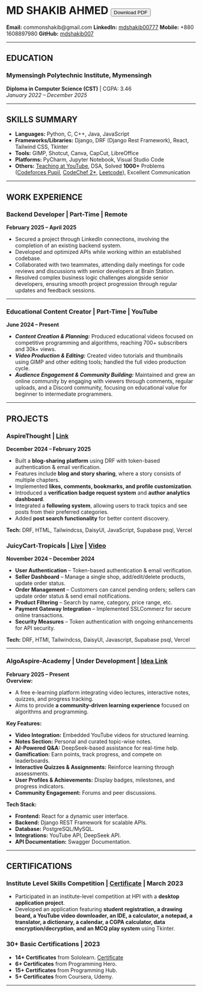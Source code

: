 # MD SHAKIB AHMED <a href="MD_Shakib-Resume.pdf" download="MD_Shakib-Resume.pdf"><button>Download PDF</button></a>
<tr>
    <td align="left"><strong>Email:</strong> commonshakib@gmail.com</td>
    <td align="right"><strong>LinkedIn:</strong> <a href="https://linkedin.com/in/mdshakib00777">mdshakib00777</a></td>
  </tr>
  <tr>
    <td align="left"><strong>Mobile:</strong> +880 1608897980</td>
    <td align="right"><strong>GitHub:</strong> <a href="https://github.com/mdshakib007">mdshakib007</a></td>
  </tr>
</table>

---

## EDUCATION
### Mymensingh Polytechnic Institute, Mymensingh  
**Diploma in Computer Science (CST)** | CGPA: 3.46  
_January 2022 – December 2025_

---

## SKILLS SUMMARY
- **Languages:** Python, C, C++, Java, JavaScript  
- **Frameworks/Libraries:** Django, DRF (Django Rest Framework), React, Tailwind CSS, Tkinter   
- **Tools:** GIMP, Shotcut, Canva, CapCut, LibreOffice  
- **Platforms:** PyCharm, Jupyter Notebook, Visual Studio Code  
- **Others:** [Teaching at YouTube](https://youtube.com/@AlgoAspire/), DSA, Solved **1000+** Problems ([Codeforces Pupil](https://codeforces.com/profile/mdshakib007/), [CodeChef 2*](https://www.codechef.com/users/mdshakib007), [Leetcode](https://leetcode.com/u/mdshakib007/)), Excellent Communication  

---

## WORK EXPERIENCE
### Backend Developer | Part-Time | Remote  
**February 2025 – April 2025**  
- Secured a project through LinkedIn connections, involving the completion of an existing backend system.  
- Developed and optimized APIs while working within an established codebase.  
- Collaborated with two teammates, attending daily meetings for code reviews and discussions with senior developers at Brain Station.  
- Resolved complex business logic challenges alongside senior developers, ensuring smooth project progression through regular updates and feedback sessions.  

---
### Educational Content Creator | Part-Time | YouTube  
**June 2024 – Present**  
- **_Content Creation & Planning:_** Produced educational videos focused on competitive programming and algorithms, reaching 700+ subscribers and 30k+ views.  
- **_Video Production & Editing:_** Created video tutorials and thumbnails using GIMP and other editing tools; handled the full video production cycle.  
- **_Audience Engagement & Community Building:_** Maintained and grew an online community by engaging with viewers through comments, regular uploads, and a Discord community, focusing on educational value for beginner to intermediate programmers.  

---

## PROJECTS
### **AspireThought** | [Link](https://aspire-thought.vercel.app/)  
**December 2024 – February 2025**  
- Built a **blog-sharing platform** using DRF with token-based authentication & email verification.  
- Features include **blog and story sharing**, where a story consists of multiple chapters.  
- Implemented **likes, comments, bookmarks, and profile customization**.  
- Introduced a **verification badge request system** and **author analytics dashboard**.  
- Integrated a **following system**, allowing users to track topics and see posts from their preferred categories.  
- Added **post search functionality** for better content discovery.  

**Tech:** DRF, HTML, Tailwindcss, DaisyUI, JavaScript, Supabase psql, Vercel

### **JuicyCart-Tropicals** | [Live](https://juicycart-tropicals.vercel.app/) | [Video](https://www.linkedin.com/posts/mdshakib00777_wrapped-up-juicycart-tropicalsmy-first-full-stack-activity-7301213784335921152-yRVO?utm_source=share&utm_medium=member_desktop&rcm=ACoAAFCu_ZEBQ0N86JvEpiC2murQ_PWIade0mWc)  
**November 2024 – December 2024**  
- **User Authentication** – Token-based authentication & email verification.  
- **Seller Dashboard** – Manage a single shop, add/edit/delete products, update order status.  
- **Order Management** – Customers can cancel pending orders; sellers can update order status & send email notifications.  
- **Product Filtering** – Search by name, category, price range, etc.  
- **Payment Gateway Integration** – Implemented SSLCommerz for secure online transactions.  
- **Security Measures** – Token authentication with ongoing enhancements for API security. 

**Tech:** DRF, HTMl, Tailwindcss, DaisyUI, Javascript, Supabase psql, Vercel

---

### **AlgoAspire-Academy** | Under Development | [Idea Link](https://docs.google.com/document/d/1kq6DT59Ih2tUasewWlXPhRlPbV1AXoeS588fUVtO_eY/edit?usp=sharing)  
**February 2025 – Present**  
**Overview:**  
- A free e-learning platform integrating video lectures, interactive notes, quizzes, and progress tracking.  
- Aims to provide **a community-driven learning experience** focused on algorithms and programming.  

**Key Features:**  
- **Video Integration:** Embedded YouTube videos for structured learning.  
- **Notes Section:** Personal and curated topic-wise notes.  
- **AI-Powered Q&A:** DeepSeek-based assistance for real-time help.  
- **Gamification:** Earn points, track progress, and compete on leaderboards.  
- **Interactive Quizzes & Assignments:** Reinforce learning through assessments.  
- **User Profiles & Achievements:** Display badges, milestones, and progress indicators.  
- **Community Engagement:** Forums and peer discussions.  

**Tech Stack:**  
- **Frontend:** React for a dynamic user interface.  
- **Backend:** Django REST Framework for scalable APIs.  
- **Database:** PostgreSQL/MySQL.  
- **Integrations:** YouTube API, DeepSeek API.  
- **API Documentation:** Swagger Documentation.  

---

## CERTIFICATIONS
### **Institute Level Skills Competition** | [Certificate](https://ibb.co.com/cS2TLQJh) | **March 2023**  
- Participated in an institute-level competition at HPI with a **desktop application project**.  
- Developed an application featuring **student registration, a drawing board, a YouTube video downloader, an IDE, a calculator, a notepad, a translator, a dictionary, a calendar, a CGPA calculator, data encryption/decryption, and an MCQ play system** using Tkinter.  

### **30+ Basic Certifications** | **2023**  
- **14+ Certificates** from Sololearn. [Certificate](https://www.sololearn.com/en/profile/27954078)  
- **6+ Certificates** from Programming Hero.  
- **15+ Certificates** from Programming Hub.  
- **5+ Certificates** from Coursera, Udemy.  

---